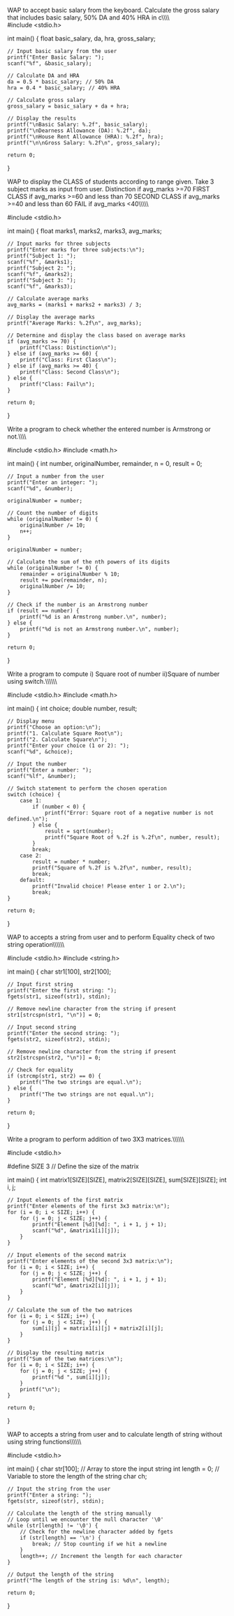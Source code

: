 WAP to accept basic salary from the keyboard. Calculate the gross salary that includes basic salary, 50% DA and 40% HRA in c\\\\\\\\\
#include <stdio.h>

int main() {
    float basic_salary, da, hra, gross_salary;

    // Input basic salary from the user
    printf("Enter Basic Salary: ");
    scanf("%f", &basic_salary);

    // Calculate DA and HRA
    da = 0.5 * basic_salary; // 50% DA
    hra = 0.4 * basic_salary; // 40% HRA

    // Calculate gross salary
    gross_salary = basic_salary + da + hra;

    // Display the results
    printf("\nBasic Salary: %.2f", basic_salary);
    printf("\nDearness Allowance (DA): %.2f", da);
    printf("\nHouse Rent Allowance (HRA): %.2f", hra);
    printf("\n\nGross Salary: %.2f\n", gross_salary);

    return 0;
}

WAP to display the CLASS of students according to range given. Take 3 subject marks as input from user.
Distinction if avg_marks >=70
FIRST CLASS if avg_marks >=60 and less than 70
SECOND CLASS if avg_marks >=40 and less than 60
FAIL if avg_marks <40\\\\\\\\\\

#include <stdio.h>

int main() {
    float marks1, marks2, marks3, avg_marks;

    // Input marks for three subjects
    printf("Enter marks for three subjects:\n");
    printf("Subject 1: ");
    scanf("%f", &marks1);
    printf("Subject 2: ");
    scanf("%f", &marks2);
    printf("Subject 3: ");
    scanf("%f", &marks3);

    // Calculate average marks
    avg_marks = (marks1 + marks2 + marks3) / 3;

    // Display the average marks
    printf("Average Marks: %.2f\n", avg_marks);

    // Determine and display the class based on average marks
    if (avg_marks >= 70) {
        printf("Class: Distinction\n");
    } else if (avg_marks >= 60) {
        printf("Class: First Class\n");
    } else if (avg_marks >= 40) {
        printf("Class: Second Class\n");
    } else {
        printf("Class: Fail\n");
    }

    return 0;
}


Write a program to check whether the entered number is Armstrong or not.\\\\\\\\

#include <stdio.h>
#include <math.h>

int main() {
    int number, originalNumber, remainder, n = 0, result = 0;

    // Input a number from the user
    printf("Enter an integer: ");
    scanf("%d", &number);

    originalNumber = number;

    // Count the number of digits
    while (originalNumber != 0) {
        originalNumber /= 10;
        n++;
    }

    originalNumber = number;

    // Calculate the sum of the nth powers of its digits
    while (originalNumber != 0) {
        remainder = originalNumber % 10;
        result += pow(remainder, n);
        originalNumber /= 10;
    }

    // Check if the number is an Armstrong number
    if (result == number) {
        printf("%d is an Armstrong number.\n", number);
    } else {
        printf("%d is not an Armstrong number.\n", number);
    }

    return 0;
}

Write a program to compute i) Square root of number ii)Square of number using switch.\\\\\\\\\\\

#include <stdio.h>
#include <math.h>

int main() {
    int choice;
    double number, result;

    // Display menu
    printf("Choose an option:\n");
    printf("1. Calculate Square Root\n");
    printf("2. Calculate Square\n");
    printf("Enter your choice (1 or 2): ");
    scanf("%d", &choice);

    // Input the number
    printf("Enter a number: ");
    scanf("%lf", &number);

    // Switch statement to perform the chosen operation
    switch (choice) {
        case 1:
            if (number < 0) {
                printf("Error: Square root of a negative number is not defined.\n");
            } else {
                result = sqrt(number);
                printf("Square Root of %.2f is %.2f\n", number, result);
            }
            break;
        case 2:
            result = number * number;
            printf("Square of %.2f is %.2f\n", number, result);
            break;
        default:
            printf("Invalid choice! Please enter 1 or 2.\n");
            break;
    }

    return 0;
}


WAP to accepts a string from user and to perform Equality check of two string operation\\\\\\\\\\\\


#include <stdio.h>
#include <string.h>

int main() {
    char str1[100], str2[100];

    // Input first string
    printf("Enter the first string: ");
    fgets(str1, sizeof(str1), stdin);
    
    // Remove newline character from the string if present
    str1[strcspn(str1, "\n")] = 0;

    // Input second string
    printf("Enter the second string: ");
    fgets(str2, sizeof(str2), stdin);
    
    // Remove newline character from the string if present
    str2[strcspn(str2, "\n")] = 0;

    // Check for equality
    if (strcmp(str1, str2) == 0) {
        printf("The two strings are equal.\n");
    } else {
        printf("The two strings are not equal.\n");
    }

    return 0;
}


Write a program to perform addition of two 3X3 matrices.\\\\\\\\\\\

#include <stdio.h>

#define SIZE 3  // Define the size of the matrix

int main() {
    int matrix1[SIZE][SIZE], matrix2[SIZE][SIZE], sum[SIZE][SIZE];
    int i, j;

    // Input elements of the first matrix
    printf("Enter elements of the first 3x3 matrix:\n");
    for (i = 0; i < SIZE; i++) {
        for (j = 0; j < SIZE; j++) {
            printf("Element [%d][%d]: ", i + 1, j + 1);
            scanf("%d", &matrix1[i][j]);
        }
    }

    // Input elements of the second matrix
    printf("Enter elements of the second 3x3 matrix:\n");
    for (i = 0; i < SIZE; i++) {
        for (j = 0; j < SIZE; j++) {
            printf("Element [%d][%d]: ", i + 1, j + 1);
            scanf("%d", &matrix2[i][j]);
        }
    }

    // Calculate the sum of the two matrices
    for (i = 0; i < SIZE; i++) {
        for (j = 0; j < SIZE; j++) {
            sum[i][j] = matrix1[i][j] + matrix2[i][j];
        }
    }

    // Display the resulting matrix
    printf("Sum of the two matrices:\n");
    for (i = 0; i < SIZE; i++) {
        for (j = 0; j < SIZE; j++) {
            printf("%d ", sum[i][j]);
        }
        printf("\n");
    }

    return 0;
}


WAP to accepts a string from user and to calculate length of string without using string functions\\\\\\\\\\\\

#include <stdio.h>

int main() {
    char str[100];  // Array to store the input string
    int length = 0; // Variable to store the length of the string
    char ch;

    // Input the string from the user
    printf("Enter a string: ");
    fgets(str, sizeof(str), stdin);

    // Calculate the length of the string manually
    // Loop until we encounter the null character '\0'
    while (str[length] != '\0') {
        // Check for the newline character added by fgets
        if (str[length] == '\n') {
            break; // Stop counting if we hit a newline
        }
        length++; // Increment the length for each character
    }

    // Output the length of the string
    printf("The length of the string is: %d\n", length);

    return 0;
}


